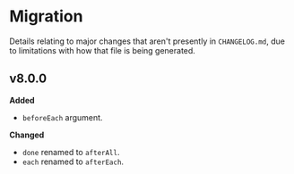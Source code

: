 # Migration

Details relating to major changes that aren't presently in `CHANGELOG.md`, due to limitations with how that file is being generated.

## v8.0.0

**Added**

- `beforeEach` argument.

**Changed**

- `done` renamed to `afterAll`.
- `each` renamed to `afterEach`.
